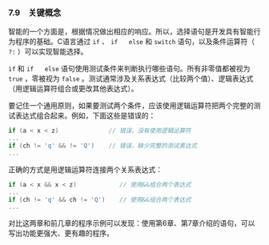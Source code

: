 ### 7.9　关键概念

智能的一个方面是，根据情况做出相应的响应。所以，选择语句是开发具有智能行为程序的基础。C语言通过 `if` 、 `if` 　 `else` 和 `switch` 语句，以及条件运算符（ `?:` ）可以实现智能选择。

`if` 和 `if` 　 `else` 语句使用测试条件来判断执行哪些语句。所有非零值都被视为 `true` ，零被视为 `false` 。测试通常涉及关系表达式（比较两个值）、逻辑表达式（用逻辑运算符组合或更改其他表达式）。

要记住一个通用原则，如果要测试两个条件，应该使用逻辑运算符把两个完整的测试表达式组合起来。例如，下面这些是错误的：

```c
if (a < x < z)              // 错误，没有使用逻辑运算符
...
if (ch != 'q' && != 'Q')    // 错误，缺少完整的测试表达式
...
```

正确的方式是用逻辑运算符连接两个关系表达式：

```c
if (a < x && x < z)            // 使用&&组合两个表达式
...
if (ch != 'q' && ch != 'Q')    // 使用&&组合两个表达式
...
```

对比这两章和前几章的程序示例可以发现：使用第6章、第7章介绍的语句，可以写出功能更强大、更有趣的程序。

